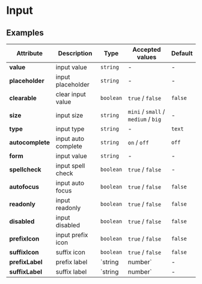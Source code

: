 # Input

## Examples

<ex-code name="ex-input-basic"/></ex-code>

<ex-code name="ex-input-size"/></ex-code>

<ex-code name="ex-input-label"/></ex-code>

<ex-code name="ex-input-clearable"/></ex-code>

<ex-code name="ex-input-disabled"/></ex-code>

<ex-footer edit-link="https://github.com/zeit-ui/vue/edit/master/docs/en-us/components/input.md">

| Attribute | Description | Type | Accepted values | Default
| ---------- | ---------- | ---- |  -------------- | ------ |
| **value** | input value | `string` | - | - |
| **placeholder** | input placeholder | `string` | - | - |
| **clearable** | clear input value | `boolean` | `true` / `false` | `false` |
| **size** | input size | `string` | `mini` / `small` / `medium` / `big` | - |
| **type** | input type | `string` | - | `text` |
| **autocomplete** | input auto complete | `string` | `on` / `off` | `off` |
| **form** | input value | `string` | - | - |
| **spellcheck** | input spell check | `boolean` | `true` / `false` | - |
| **autofocus** | input auto focus | `boolean` | `true` / `false` | `false` |
| **readonly** | input readonly | `boolean` | `true` / `false` | `false` |
| **disabled** | input disabled | `boolean` | `true` / `false` | `false` |
| **prefixIcon** | input prefix icon | `boolean` | `true` / `false` | `false` |
| **suffixIcon** | suffix icon | `boolean` | `true` / `false` | `false` |
| **prefixLabel** | prefix label | `string | number` | - | - |
| **suffixLabel** | suffix label | `string | number` | - | - |

</ex-footer>
